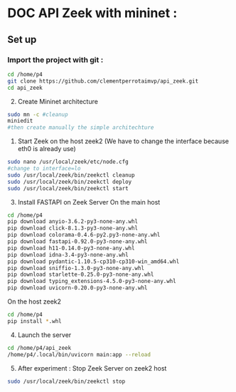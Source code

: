 # DOC API Zeek with mininet : 
## Set up 
### Import the project with git : 
```bash 
cd /home/p4
git clone https://github.com/clementperrotaimvp/api_zeek.git
cd api_zeek
```


2. Create Mininet architecture
```bash
sudo mn -c #cleanup 
miniedit
#then create manually the simple architechture
```


1. Start Zeek on the host zeek2 (We have to change the interface because eth0 is already use)
```bash
sudo nano /usr/local/zeek/etc/node.cfg
#change to interface=lo
sudo /usr/local/zeek/bin/zeekctl cleanup
sudo /usr/local/zeek/bin/zeekctl deploy
sudo /usr/local/zeek/bin/zeekctl start
```

3. Install FASTAPI on Zeek Server
On the main host 
```bash 
cd /home/p4 
pip download anyio-3.6.2-py3-none-any.whl
pip download click-8.1.3-py3-none-any.whl
pip download colorama-0.4.6-py2.py3-none-any.whl
pip download fastapi-0.92.0-py3-none-any.whl
pip download h11-0.14.0-py3-none-any.whl
pip download idna-3.4-py3-none-any.whl
pip download pydantic-1.10.5-cp310-cp310-win_amd64.whl
pip download sniffio-1.3.0-py3-none-any.whl
pip download starlette-0.25.0-py3-none-any.whl
pip download typing_extensions-4.5.0-py3-none-any.whl
pip download uvicorn-0.20.0-py3-none-any.whl
```
On the host zeek2 
```bash
cd /home/p4
pip install *.whl
```

4. Launch the server
```bash
cd /home/p4/api_zeek
/home/p4/.local/bin/uvicorn main:app --reload
```


5. After experiment : Stop Zeek Server on zeek2 host

```bash
sudo /usr/local/zeek/bin/zeekctl stop
```
